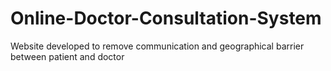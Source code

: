 # Online-Doctor-Consultation-System
Website developed to remove communication and geographical barrier between patient and doctor 
